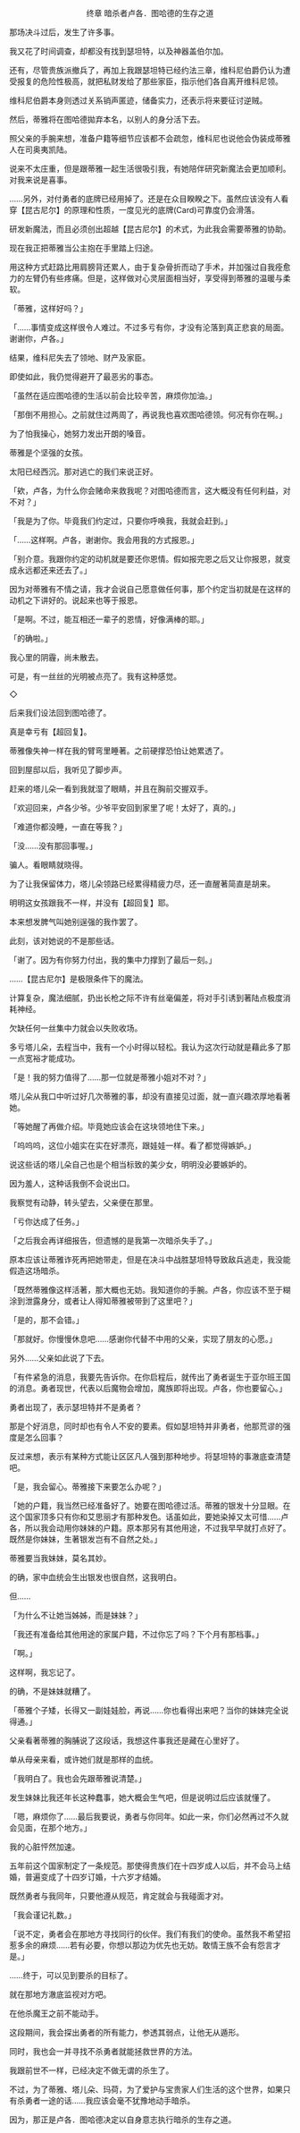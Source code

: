 <p align="center">终章 暗杀者卢各．图哈德的生存之道</p>

那场决斗过后，发生了许多事。

我又花了时间调查，却都没有找到瑟坦特，以及神器盖伯尔加。

还有，尽管贵族派撤兵了，再加上我跟瑟坦特已经约法三章，维科尼伯爵仍认为遭受报复的危险性极高，就把私财发给了那些家臣，指示他们各自离开维科尼领。

维科尼伯爵本身则透过关系销声匿迹，储备实力，还表示将来要征讨逆贼。

然后，蒂雅将在图哈德拋弃本名，以别人的身分活下去。

照父亲的手腕来想，准备户籍等细节应该都不会疏忽，维科尼也说他会伪装成蒂雅人在司奥夷凯陆。

说来不太庄重，但是跟蒂雅一起生活很吸引我，有她陪伴研究新魔法会更加顺利。对我来说是喜事。

……另外，对付勇者的底牌已经用掉了。还是在众目睽睽之下。虽然应该没有人看穿【昆古尼尔】的原理和性质，一度见光的底牌(Card)可靠度仍会滑落。

研发新魔法，而且必须创出超越【昆古尼尔】的术式，为此我会需要蒂雅的协助。

现在我正把蒂雅当公主抱在手里踏上归途。

用这种方式赶路比用肩膀背还累人，由于复杂骨折而动了手术，并加强过自我痊愈力的左臂仍有些疼痛。但是，这样做对心灵层面相当好，享受得到蒂雅的温暖与柔软。

「蒂雅，这样好吗？」

「……事情变成这样很令人难过。不过多亏有你，才没有沦落到真正悲哀的局面。谢谢你，卢各。」

结果，维科尼失去了领地、财产及家臣。

即使如此，我仍觉得避开了最恶劣的事态。

「虽然在适应图哈德的生活以前会比较辛苦，麻烦你加油。」

「那倒不用担心。之前就住过两周了，再说我也喜欢图哈德领。何况有你在啊。」

为了怕我操心，她努力发出开朗的嗓音。

蒂雅是个坚强的女孩。

太阳已经西沉。那对逃亡的我们来说正好。

「欸，卢各，为什么你会赌命来救我呢？对图哈德而言，这大概没有任何利益，对不对？」

「我是为了你。毕竟我们约定过，只要你呼唤我，我就会赶到。」

「……这样啊。卢各，谢谢你。我会用我的方式报恩。」

「别介意。我跟你约定的动机就是要还你恩情。假如报完恩之后又让你报恩，就变成永远都还来还去了。」

因为对蒂雅有不情之请，我才会说自己愿意做任何事，那个约定当初就是在这样的动机之下讲好的。说起来也等于报恩。

「是啊。不过，能互相还一辈子的恩情，好像满棒的耶。」

「的确啦。」

我心里的阴霾，尚未散去。

可是，有一丝丝的光明被点亮了。我有这种感觉。

◇

后来我们设法回到图哈德了。

真是幸亏有【超回复】。

蒂雅像失神一样在我的臂弯里睡著。之前硬撑恐怕让她累透了。

回到屋邸以后，我听见了脚步声。

赶来的塔儿朵一看到我就湿了眼睛，并且在胸前交握双手。

「欢迎回来，卢各少爷。少爷平安回到家里了呢！太好了，真的。」

「难道你都没睡，一直在等我？」

「没……没有那回事喔。」

骗人。看眼睛就晓得。

为了让我保留体力，塔儿朵领路已经累得精疲力尽，还一直醒著简直是胡来。

明明这女孩跟我不一样，并没有【超回复】耶。

本来想发脾气叫她别逞强的我作罢了。

此刻，该对她说的不是那些话。

「谢了。因为有你努力付出，我的集中力撑到了最后一刻。」

……【昆古尼尔】是极限条件下的魔法。

计算复杂，魔法细腻，扔出长枪之际不许有丝毫偏差，将对手引诱到著陆点极度消耗神经。

欠缺任何一丝集中力就会以失败收场。

多亏塔儿朵，去程当中，我有一个小时得以轻松。我认为这次行动就是藉此多了那一点宽裕才能成功。

「是！我的努力值得了……那一位就是蒂雅小姐对不对？」

塔儿朵从我口中听过好几次蒂雅的事，却没有直接见过面，就一直兴趣浓厚地看著她。

「等她醒了再做介绍。毕竟她应该会在这块领地住下来。」

「呜呜呜，这位小姐实在实在好漂亮，跟娃娃一样。看了都觉得嫉妒。」

说这些话的塔儿朵自己也是个相当标致的美少女，明明没必要嫉妒的。

因为羞人，这种话我倒不会说出口。

我察觉有动静，转头望去，父亲便在那里。

「亏你达成了任务。」

「之后我会再详细报告，但遗憾的是我第一次暗杀失手了。」

原本应该让蒂雅诈死再把她带走，但是在决斗中战胜瑟坦特导致敌兵逃走，我没能假造这场暗杀。

「既然蒂雅像这样活著，那大概也无妨。我知道你的手腕。卢各，你应该不至于糊涂到泄露身分，或者让人得知蒂雅被带到了这里吧？」

「是的，那不会错。」

「那就好。你慢慢休息吧……感谢你代替不中用的父亲，实现了朋友的心愿。」

另外……父亲如此说了下去。

「有件紧急的消息，我要先告诉你。在你启程后，就传出了勇者诞生于亚尔班王国的消息。勇者现世，代表以后魔物会增加，魔族即将出现。卢各，你也要留心。」

勇者出现了，表示瑟坦特并不是勇者？

那是个好消息，同时却也有令人不安的要素。假如瑟坦特并非勇者，他那荒谬的强度是怎么回事？

反过来想，表示有某种方式能让区区凡人强到那种地步。将瑟坦特的事澈底查清楚吧。

「是，我会留心。蒂雅接下来要怎么办呢？」

「她的户籍，我当然已经准备好了。她要在图哈德过活。蒂雅的银发十分显眼。在这个国家顶多只有你和艾思丽才有那种发色。话虽如此，要她染掉又太可惜……卢各，所以我会动用你妹妹的户籍。原本那另有其他用途，不过我早早就打点好了。既然是你妹妹，生著银发岂有不自然之处。」

蒂雅要当我妹妹，莫名其妙。

的确，家中血统会生出银发也很自然，这我明白。

但……

「为什么不让她当姊姊，而是妹妹？」

「我还有准备给其他用途的家属户籍，不过你忘了吗？下个月有那档事。」

「啊。」

这样啊，我忘记了。

的确，不是妹妹就糟了。

「蒂雅个子矮，长得又一副娃娃脸，再说……你也看得出来吧？当你的妹妹完全说得通。」

父亲看著蒂雅的胸脯说了这段话，我想这件事我还是藏在心里好了。

单从母亲来看，或许她们就是那样的血统。

「我明白了。我也会先跟蒂雅说清楚。」

发生妹妹比我还年长这种蠢事，她大概会生气吧，但是说明过后应该就懂了。

「嗯，麻烦你了……最后我要说，勇者与你同年。如此一来，你们必然再过不久就会见面，在那个地方。」

我的心脏怦然加速。

五年前这个国家制定了一条规范。那使得贵族们在十四岁成人以后，并不会马上结婚，普遍变成了十四岁订婚，十六岁才结婚。

既然勇者与我同年，只要他遵从规范，肯定就会与我碰面才对。

「我会谨记礼数。」

「说不定，勇者会在那地方寻找同行的伙伴。我们有我们的使命。虽然我不希望招惹多余的麻烦……若有必要，你想以那边为优先也无妨。敢情王族不会有怨言才是。」

……终于，可以见到要杀的目标了。

就在那地方澈底监视对方吧。

在他杀魔王之前不能动手。

这段期间，我会探出勇者的所有能力，参透其弱点，让他无从遁形。

同时，我也会一并寻找不杀勇者就能拯救世界的方法。

我跟前世不一样，已经决定不做无谓的杀生了。

不过，为了蒂雅、塔儿朵、玛荷，为了爱护与宝贵家人们生活的这个世界，如果只有杀勇者一途的话……我应该会毫不犹豫地动手暗杀。

因为，那正是卢各．图哈德决定以自身意志执行暗杀的生存之道。

